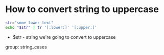 # How to convert string to uppercase

```bash
str="some lower text"
echo "$str" | tr '[:lower:]' '[:upper:]'
```

- $str - string we're going to convert to uppercase

group: string_cases

